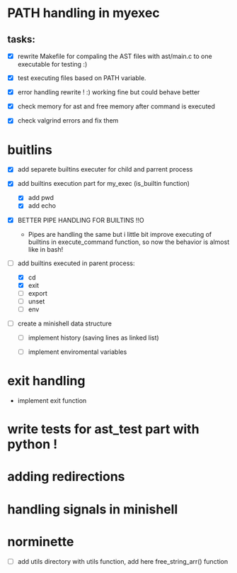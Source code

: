 # PATH handling in myexec
## tasks:
- [x] rewrite Makefile for compaling the AST files with ast/main.c to one executable for testing :)

- [x] test executing files based on PATH variable.

- [x] error handling rewrite ! :) working fine but could behave better

- [x] check memory for ast and free memory after command is executed

- [x] check valgrind errors and fix them

# buitlins

- [x] add separete builtins executer for child and parrent process

- [x] add builtins execution part for my_exec (is_builtin function)
    - [x] add pwd
    - [x] add echo

- [x] BETTER PIPE HANDLING FOR BUILTINS !!O
    - Pipes are handling the same but i little bit improve executing of builtins in execute_command function, so now the behavior is almost like in bash!

- [ ] add builtins executed in parent process:
    - [x]   cd
    - [x]   exit 
    - [ ]   export 
    - [ ]   unset 
    - [ ]   env 

- [ ] create a minishell data structure
    - [ ] implement history (saving lines as linked list)
    - [ ] implement enviromental variables


# exit handling
- implement exit function

# write tests for ast_test part with python !

# adding redirections

# handling signals in minishell

# norminette 

- [ ] add utils directory with utils function, add here free_string_arr() function